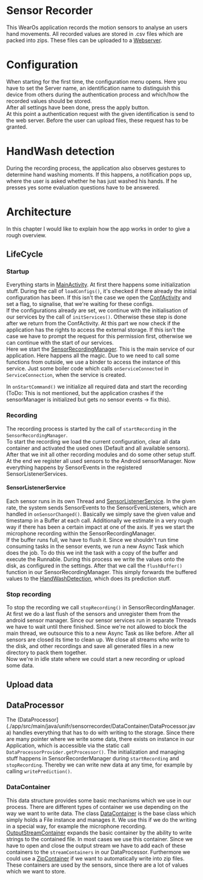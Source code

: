 # Sensor Recorder
This WearOs application records the motion sensors to analyse an users hand movements.
All recorded values are stored in .csv files which are packed into zips. These files can be uploaded to a [Webserver](../Webserver).


# Configuration
When starting for the first time, the configuration menu opens. Here you have to set the Server name, an identification name to distinguish this device from others during the authentication process and which/how the recorded values should be stored.  
After all settings have been done, press the apply button.  
At this point a authentication request with the given identification is send to the web server. Before the user can upload files, these request has to be granted. 

# HandWash detection
During the recording process, the application also observes gestures to determine hand washing moments. If this happens, a notification pops up, where the user is asked whether he has just washed his hands. If he presses yes some evaluation questions have to be answered.

# Architecture
In this chapter I would like to explain how the app works in order to give a rough overview.

## LifeCycle
### Startup
Everything starts in [MainActivity](./app/src/main/java/unifr/sensorrecorder/MainActivity.java). At first there happens some initialization stuff. During the call of `loadConfigs()`, it's checked if there already the initial configuration has been. If this isn't the case we open the [ConfActivity](./app/src/main/java/unifr/sensorrecorder/ConfActivity.java) and set a flag, to signalise, that we're waiting for these configs.  
If the configurations already are set, we continue with the initialisation of our services by the call of `initServices()`. Otherwise these step is done after we return from the ConfActivity. At this part we now check if the application has the rights to access the external storage. If this isn't the case we have to prompt the request for this permission first, otherwise we can continue with the start of our services.  
Here we start the [SensorRecordingManager](./app/src/main/java/unifr/sensorrecorder/SensorRecordingManager.java). This is the main service of our application. Here happens all the magic. Due to we need to call some functions from outside, we use a binder to access the instance of this service. Just some boiler code which calls `onServiceConnected` in `ServiceConnection`, when the service is created.  

In `onStartCommand()` we initialize all required data and start the recording (ToDo: This is not mentioned, but the application crashes if the sensorManager is initialized but gets no sensor events -> fix this).  

### Recording
The recording process is started by the call of `startRecording` in the `SensorRecordingManager`.  
To start the recording we load the current configuration, clear all data container and activated the used ones (Default and all available sensors). After that we init all other recording modules and do some other setup stuff. At the end we register all used sensors to the Android sensorManager. Now everything happens by SensorEvents in the registered SensorListenerServices.  

#### SensorListenerService
Each sensor runs in its own Thread and [SensorListenerService](./app/src/main/java/unifr/sensorrecorder/SensorListenerService.java). In the given rate, the system sends SensorEvents to the SensorEvenListeners, which are handled in `onSensorChanged()`. Basically we simply save the given value and timestamp in a Buffer at each call. Additionally we estimate in a very rough way if there has been a certain impact at one of the axis. If yes we start the microphone recording within the SensorRecordingManager.  
If the buffer runs full, we have to flush it. Since we shouldn't run time consuming tasks in the sensor events, we run a new Async Task which does the job. To do this we init the task with a copy of the buffer and execute the Runnable. During this process we write the values onto the disk, as configured in the settings. After that we call the `flushBuffer()` function in our SensorRecordingManager. This simply forwards the buffered values to the [HandWashDetection](./app/src/main/java/unifr/sensorrecorder/HandWashDetection.java), which does its prediction stuff.  

### Stop recording
To stop the recording we call `stopRecording()` in SensorRecordingManager. At first we do a last flush of the sensors and unregister them from the android sensor manager. Since our sensor services run in separate Threads we have to wait until there finished. Since we're not allowed to block the main thread, we outsource this to a new Async Task as like before. After all sensors are closed its time to clean up. We close all streams who write to the disk, and other recordings and save all generated files in a new directory to pack them together.  
Now we're in idle state where we could start a new recording or upload some data.

## Upload data


## DataProcessor
The (DataProcessor](./app/src/main/java/unifr/sensorrecorder/DataContainer/DataProcessor.java) handles everything that has to do with writing to the storage. Since there are many pointer where we write some data, there exists on instance in our Application, which is accessible via the static call `DataProcessorProvider.getProcessor()`. The initialization and managing stuff happens in SensorRecorderManager during `startRecording` and `stopRecording`. Thereby we can write new data at any time, for example by calling `writePrediction()`.

### DataContainer
This data structure provides some basic mechanisms which we use in our process. There are different types of container we use depending on the way we want to write data. The class [DataContainer](./app/src/main/java/unifr/sensorrecorder/DataContainer/DataContainer.java) is the base class which simply holds a File instance and manages it. We use this if we do the writing in a special way, for example the microphone recording.  
[OutputStreamContainer](./app/src/main/java/unifr/sensorrecorder/DataContainer/OutputStreamContainer.java) expands the basic container by the ability to write strings to the contained file. In most cases we use this container. Since we have to open and close the output stream we have to add each of these containers to the `streamContainers` in our DataProcessor. Furthermore we could use a [ZipContainer](./app/src/main/java/unifr/sensorrecorder/DataContainer/ZipContainer.java) if we want to automatically write into zip files. These containers are used by the sensors, since there are a lot of values which we want to store.

   


  


 